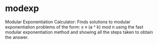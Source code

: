 # modexp
Modular Exponentiation Calculator: Finds solutions to modular exponentiation problems of the form: 
x ≡ (a ^ k) mod n using the fast modular exponentiation method and showing all the steps taken to obtain the answer. 

